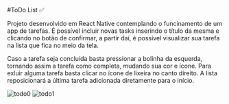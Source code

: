 #ToDo List ✅

Projeto desenvolvido em React Native contemplando o funcinamento de um app de tarefas. 
É possível incluir novas tasks inserindo o título da mesma e clicando no botão de confirmar, a partir daí, é possível visualizar sua tarefa na lista que fica no meio da tela.

Caso a tarefa seja concluída basta pressionar a bolinha da esquerda, tornando assim a tarefa como completa, mudando sua cor e ícone. 
Para exluir alguma tarefa basta clicar no ícone de lixeira no canto direito.
A lista reposicionará a última tarefa adicionada diretamente para o início.

![todo0](https://user-images.githubusercontent.com/76922943/212998468-fe1c8611-c58a-4092-af54-60ba1abc82e3.jpg)
![todo1](https://user-images.githubusercontent.com/76922943/212998482-a0679ec9-3652-47ff-b131-eb51ce173c0c.jpg)
